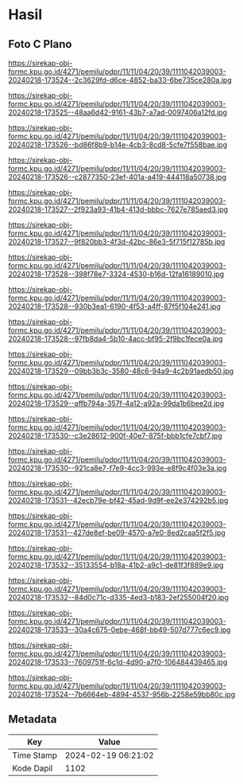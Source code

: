 # Hasil

## Foto C Plano

https://sirekap-obj-formc.kpu.go.id/4271/pemilu/pdpr/11/11/04/20/39/1111042039003-20240218-173524--2c3629fd-d6ce-4852-ba33-6be735ce280a.jpg

https://sirekap-obj-formc.kpu.go.id/4271/pemilu/pdpr/11/11/04/20/39/1111042039003-20240218-173525--48aa6d42-9161-43b7-a7ad-0097406a12fd.jpg

https://sirekap-obj-formc.kpu.go.id/4271/pemilu/pdpr/11/11/04/20/39/1111042039003-20240218-173526--bd86f8b9-b14e-4cb3-8cd8-5cfe7f558bae.jpg

https://sirekap-obj-formc.kpu.go.id/4271/pemilu/pdpr/11/11/04/20/39/1111042039003-20240218-173526--c2877350-23ef-401a-a419-444118a50738.jpg

https://sirekap-obj-formc.kpu.go.id/4271/pemilu/pdpr/11/11/04/20/39/1111042039003-20240218-173527--2f923a93-41b4-413d-bbbc-7627e785aed3.jpg

https://sirekap-obj-formc.kpu.go.id/4271/pemilu/pdpr/11/11/04/20/39/1111042039003-20240218-173527--9f820bb3-4f3d-42bc-86e3-5f715f12785b.jpg

https://sirekap-obj-formc.kpu.go.id/4271/pemilu/pdpr/11/11/04/20/39/1111042039003-20240218-173528--398f78e7-3324-4530-b16d-12fa16189010.jpg

https://sirekap-obj-formc.kpu.go.id/4271/pemilu/pdpr/11/11/04/20/39/1111042039003-20240218-173528--930b3ea1-6190-4f53-a4ff-87f5f104e241.jpg

https://sirekap-obj-formc.kpu.go.id/4271/pemilu/pdpr/11/11/04/20/39/1111042039003-20240218-173528--97fb8da4-5b10-4acc-bf95-2f9bc1fece0a.jpg

https://sirekap-obj-formc.kpu.go.id/4271/pemilu/pdpr/11/11/04/20/39/1111042039003-20240218-173529--09bb3b3c-3580-48c6-94a9-4c2b91aedb50.jpg

https://sirekap-obj-formc.kpu.go.id/4271/pemilu/pdpr/11/11/04/20/39/1111042039003-20240218-173529--affb794a-357f-4a12-a92a-99da1b6bee2d.jpg

https://sirekap-obj-formc.kpu.go.id/4271/pemilu/pdpr/11/11/04/20/39/1111042039003-20240218-173530--c3e28612-900f-40e7-875f-bbb1cfe7cbf7.jpg

https://sirekap-obj-formc.kpu.go.id/4271/pemilu/pdpr/11/11/04/20/39/1111042039003-20240218-173530--921ca8e7-f7e9-4cc3-993e-e8f9c4f03e3a.jpg

https://sirekap-obj-formc.kpu.go.id/4271/pemilu/pdpr/11/11/04/20/39/1111042039003-20240218-173531--42ecb79e-bf42-45ad-9d9f-ee2e374292b5.jpg

https://sirekap-obj-formc.kpu.go.id/4271/pemilu/pdpr/11/11/04/20/39/1111042039003-20240218-173531--427de8ef-be09-4570-a7e0-8ed2caa5f2f5.jpg

https://sirekap-obj-formc.kpu.go.id/4271/pemilu/pdpr/11/11/04/20/39/1111042039003-20240218-173532--35133554-b18a-41b2-a9c1-de81f3f889e9.jpg

https://sirekap-obj-formc.kpu.go.id/4271/pemilu/pdpr/11/11/04/20/39/1111042039003-20240218-173532--84d0c71c-d335-4ed3-b183-2ef255004f20.jpg

https://sirekap-obj-formc.kpu.go.id/4271/pemilu/pdpr/11/11/04/20/39/1111042039003-20240218-173533--30a4c675-0ebe-468f-bb49-507d777c6ec9.jpg

https://sirekap-obj-formc.kpu.go.id/4271/pemilu/pdpr/11/11/04/20/39/1111042039003-20240218-173533--7609751f-6c1d-4d90-a7f0-106484439465.jpg

https://sirekap-obj-formc.kpu.go.id/4271/pemilu/pdpr/11/11/04/20/39/1111042039003-20240218-173524--7b6664eb-4894-4537-956b-2258e59bb80c.jpg


## Metadata

| Key        | Value               |
| ---------- | ------------------- |
| Time Stamp | 2024-02-19 06:21:02 |
| Kode Dapil | 1102                |



